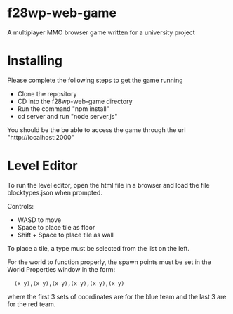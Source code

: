 # f28wp-web-game

A multiplayer MMO browser game written for a university project

# Installing

Please complete the following steps to get the game running

* Clone the repository
* CD into the f28wp-web-game directory
* Run the command "npm install"
* cd server and run "node server.js"

You should be the be able to access the game through the url "http://localhost:2000"

# Level Editor

To run the level editor, open the html file in a browser and load the file blocktypes.json when prompted.

Controls:

* WASD to move
* Space to place tile as floor
* Shift + Space to place tile as wall

To place a tile, a type must be selected from the list on the left.

For the world to function properly, the spawn points must be set in the World Properties window in the form:

    `(x y),(x y),(x y),(x y),(x y),(x y)`

where the first 3 sets of coordinates are for the blue team and the last 3 are for the red team.
